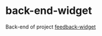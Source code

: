 # back-end-widget
Back-end of project <a href="https://github.com/gabrielsaintz/feedback-widget">feedback-widget</a>
